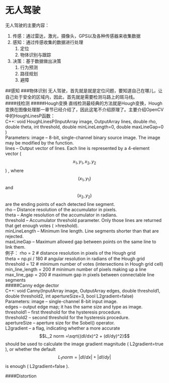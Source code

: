 # 无人驾驶

无人驾驶的主要内容：

1. 传感：通过雷达，激光，摄像头，GPS以及各种传感器来收集数据
2. 感知：通过传感收集的数据进行处理
   1. 定位
   2. 物体识别与跟踪
3. 决策：基于数据做出决策
   1. 行为预测
   2. 路径规划
   3. 避障
   
##感知
###物体识别
无人驾驶，首先就是就是定位问题，要知道自己在哪儿，让自己处于安全的区域内，因此，首先就是需要检测马路上的斑马线。  
####线检测
#####Hough变换
直线检测最经典的方法就是Hough变换，Hough变换在图像处理那一章节已经介绍了，因此这笔不介绍原理了。主要介绍OpenCV中的HoughLinesP函数：  
C++: void HoughLinesP(InputArray image, OutputArray lines, double rho, double theta, int threshold, double minLineLength=0, double maxLineGap=0 )  
Parameters:	
image – 8-bit, single-channel binary source image. The image may be modified by the function.  
lines – Output vector of lines. Each line is represented by a 4-element vector  ($$x_1, y_1, x_2, y_2$$) , where  $$(x_1,y_1)$$ and  $$(x_2, y_2)$$ are the ending points of each detected line segment.    
rho – Distance resolution of the accumulator in pixels.  
theta – Angle resolution of the accumulator in radians.   
threshold – Accumulator threshold parameter. Only those lines are returned that get enough votes ( >hreshold).   
minLineLength – Minimum line length. Line segments shorter than that are rejected.   
maxLineGap – Maximum allowed gap between points on the same line to link them.   
例子：
rho = 2  # distance resolution in pixels of the Hough grid   
theta = np.pi / 180  # angular resolution in radians of the Hough grid   
threshold = 12  # minimum number of votes (intersections in Hough grid cell)   
min_line_length = 200  # minimum number of pixels making up a line   
max_line_gap = 200  # maximum gap in pixels between connectable line segments   
#####Canny edge dector   
C++: void Canny(InputArray image, OutputArray edges, double threshold1, double threshold2, int apertureSize=3, bool L2gradient=false)   
Parameters:	
image – single-channel 8-bit input image.   
edges – output edge map; it has the same size and type as image.   
threshold1 – first threshold for the hysteresis procedure.   
threshold2 – second threshold for the hysteresis procedure.   
apertureSize – aperture size for the Sobel() operator.   
L2gradient – a flag, indicating whether a more accurate  $$L_2 norm  =\sqrt{(dI/dx)^2 + (dI/dy)^2}$$ should be used to calculate the image gradient magnitude ( L2gradient=true ), or whether the default  $$ L_1 norm  =|dI/dx|+|dI/dy|  $$is enough ( L2gradient=false ).    

####Distortion  
  





